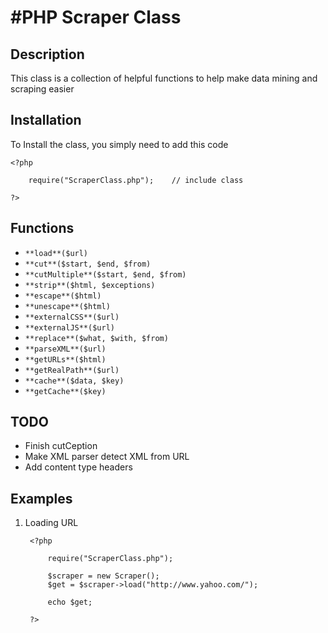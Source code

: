 #PHP Scraper Class
=======

## Description

This class is a collection of helpful functions to help make data mining and scraping easier

## Installation

To Install the class, you simply need to add this code

	<?php
	
		require("ScraperClass.php");	// include class
	
	?>

## Functions

* `**load**($url)`
* `**cut**($start, $end, $from)`
* `**cutMultiple**($start, $end, $from)`
* `**strip**($html, $exceptions)`
* `**escape**($html)`
* `**unescape**($html)`
* `**externalCSS**($url)`
* `**externalJS**($url)`
* `**replace**($what, $with, $from)`
* `**parseXML**($url)`
* `**getURLs**($html)`
* `**getRealPath**($url)`
* `**cache**($data, $key)`
* `**getCache**($key)`


## TODO

* Finish cutCeption
* Make XML parser detect XML from URL
* Add content type headers

## Examples
	
1. Loading URL


		<?php
		
			require("ScraperClass.php");
		
			$scraper = new Scraper();
			$get = $scraper->load("http://www.yahoo.com/");
		
			echo $get;
		
		?>